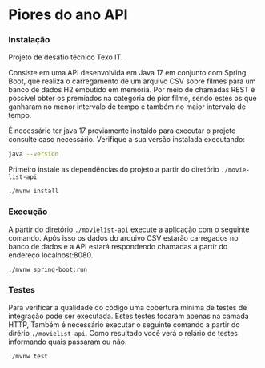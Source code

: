 # Piores do ano API

### Instalação
Projeto de desafio técnico Texo IT.

Consiste em uma API desenvolvida em Java 17 em conjunto com Spring Boot, que realiza o carregamento de um arquivo CSV sobre filmes para um banco de dados H2 embutido em memória. Por meio de chamadas REST é possível obter os premiados na categoria de pior filme, sendo estes os que ganharam no menor intervalo de tempo e também no maior intervalo de tempo. 

É necessário ter java 17 previamente instaldo para executar o projeto consulte caso necessário. Verifique a sua versão instalada executando:

```sh
java --version
```

Primeiro instale as dependências do projeto a partir do diretório `./movie-list-api`

```sh
./mvnw install
```

### Execução

A partir do diretório `./movielist-api` execute a aplicação com o seguinte comando. Após isso os dados do arquivo CSV estarão carregados no banco de dados e a API estará respondendo chamadas a partir do endereço localhost:8080. 

```sh
./mvnw spring-boot:run
```

### Testes

Para verificar a qualidade do código uma cobertura mínima de testes de integração pode ser executada. Estes testes focaram apenas na camada HTTP, Também é necessário executar o seguinte comando a partir do dirério `./movielist-api`. Como resultado você verá o relário de testes informando quais passaram ou não.

```sh
./mvnw test
``` 